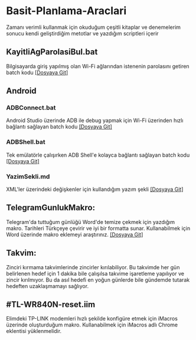 # Basit-Planlama-Araclari
Zamanı verimli kullanmak için okuduğum çeşitli kitaplar ve denemelerim sonucu kendi geliştirdiğim metotlar ve yazdığım scriptleri içerir

## KayitliAgParolasiBul.bat
Bilgisayarda giriş yapılmış olan Wi-Fi ağlarından istenenin parolasını getiren batch kodu
[[Dosyaya Git]](../master/KayitliAgParolasiBul.bat)

## Android
### ADBConnect.bat
Android Studio üzerinde ADB ile debug yapmak için Wi-Fi üzerinden hızlı bağlantı sağlayan batch kodu
[[Dosyaya Git]](../master/Android%20Programlama/ADBConnect.bat)
### ADBShell.bat
Tek emülatörle çalışırken ADB Shell'e kolayca bağlantı sağlayan batch kodu
[[Dosyaya Git]](../master/Android%20Programlama/ADBShell.bat)
### YazimSekli.md
XML'ler üzerindeki değişkenler için kullandığım yazım şekli
[[Dosyaya Git]](../master/Android%20Programlama/YazimSekli.md)

## TelegramGunlukMakro:
Telegram'da tuttuğum günlüğü Word'de temize çekmek için yazdığım makro. Tarihleri Türkçeye çevirir ve iyi bir formatta sunar. Kullanabilmek için Word üzerinde makro eklemeyi araştırınız.
[[Dosyaya Git]](../master/TelegramGunlukMakro)

## Takvim:
Zinciri kırmama takvimlerinde zincirler kırılabiliyor. Bu takvimde her gün belirlenen hedef için 1 dakika bile çalışılsa takvime işaretleme yapılıyor ve zincir kırılmıyor. Bu da asıl hedefi en yoğun günlerde bile gündemde tutarak hedeften uzaklaşmamayı sağlıyor.

## #TL-WR840N-reset.iim
Elimdeki TP-LINK modemleri hızlı şekilde konfigüre etmek için iMacros üzerinde oluşturduğum makro. Kullanabilmek için iMacros adlı Chrome eklentisi yüklenmelidir.
